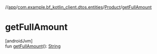 //[app](../../../index.md)/[com.example.bf_kotlin_client.dtos.entities](../index.md)/[Product](index.md)/[getFullAmount](get-full-amount.md)

# getFullAmount

[androidJvm]\
fun [getFullAmount](get-full-amount.md)(): [String](https://kotlinlang.org/api/latest/jvm/stdlib/kotlin/-string/index.html)
